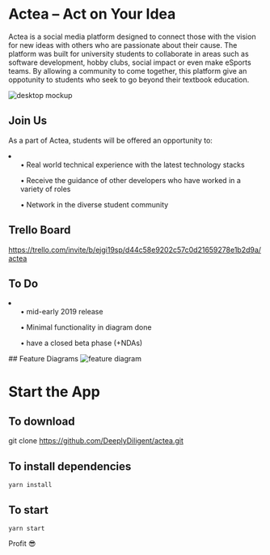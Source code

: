 # Actea – Act on Your Idea

Actea is a social media platform designed to connect those with the vision for new ideas with others who are passionate about their cause. The platform was built for university students to collaborate in areas such as software development, hobby clubs, social impact or even make eSports teams. By allowing a community to come together, this platform give an oppotunity to students who seek to go beyond their textbook education.

<img src="https://trello-attachments.s3.amazonaws.com/5ccce36e0d3ad08d0d47d8ae/5d79f5b903ca7c5570ef5e45/f2d18b52bdafe9af380ae12ed896281e/Screen_Shot_2019-10-19_at_9.45.55_am.png" 
alt="desktop mockup"/>

## Join Us
As a part of Actea, students will be offered an opportunity to:
<li>
  <ul>•  Real world technical experience with the latest technology stacks</ul>
  <ul>•  Receive the guidance of other developers who have worked in a variety of roles</ul>
  <ul>•  Network in the diverse student community</ul>
</li>
  
  
  

## Trello Board
https://trello.com/invite/b/ejgi19sp/d44c58e9202c57c0d21659278e1b2d9a/actea

## To Do
<li>
  <ul>• mid-early 2019 release </ul>
  <ul>• Minimal functionality in diagram done </ul>
  <ul>• have a closed beta phase (+NDAs)</ul>
</li>
## Feature Diagrams
<img src="https://trello-attachments.s3.amazonaws.com/5ccce36e0d3ad08d0d47d8ae/5ccce39420018b54a91f26f6/7cc4f23dcd98628fbd88a599fc3aed1b/image.png" 
alt="feature diagram" />

# Start the App
## To download 

git clone https://github.com/DeeplyDiligent/actea.git

## To install dependencies

```yarn install```

## To start 

```yarn start```

Profit 😎
